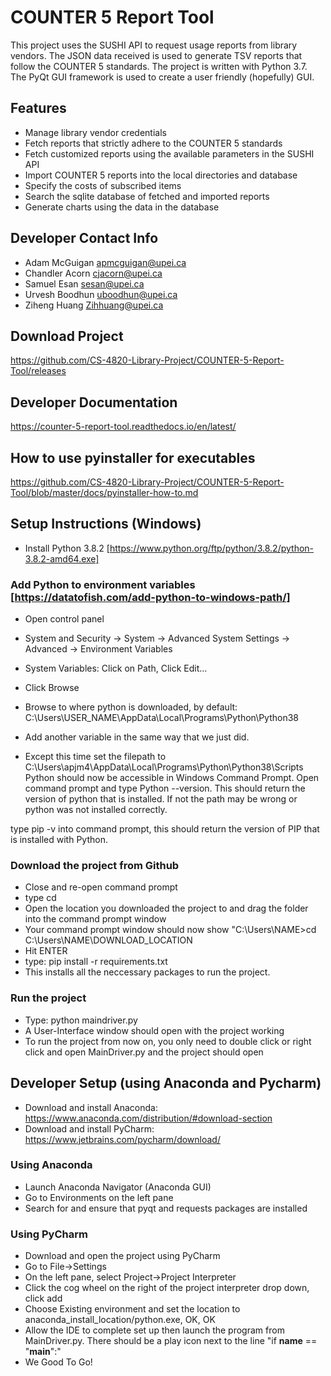 # COUNTER 5 Report Tool

This project uses the SUSHI API to request usage reports from library vendors. The JSON data received is used to generate TSV reports that follow the COUNTER 5 standards.
The project is written with Python 3.7. The PyQt GUI framework is used to create a user friendly (hopefully) GUI.

## Features
- Manage library vendor credentials
- Fetch reports that strictly adhere to the COUNTER 5 standards
- Fetch customized reports using the available parameters in the SUSHI API
- Import COUNTER 5 reports into the local directories and database
- Specify the costs of subscribed items
- Search the sqlite database of fetched and imported reports
- Generate charts using the data in the database

## Developer Contact Info
- Adam McGuigan apmcguigan@upei.ca
- Chandler Acorn cjacorn@upei.ca
- Samuel Esan sesan@upei.ca
- Urvesh Boodhun uboodhun@upei.ca
- Ziheng Huang Zihhuang@upei.ca

## Download Project 
https://github.com/CS-4820-Library-Project/COUNTER-5-Report-Tool/releases

## Developer Documentation
https://counter-5-report-tool.readthedocs.io/en/latest/

## How to use pyinstaller for executables
https://github.com/CS-4820-Library-Project/COUNTER-5-Report-Tool/blob/master/docs/pyinstaller-how-to.md

## Setup Instructions (Windows)
- Install Python 3.8.2 [https://www.python.org/ftp/python/3.8.2/python-3.8.2-amd64.exe]
### Add Python to environment variables [https://datatofish.com/add-python-to-windows-path/]
- Open control panel
- System and Security -> System -> Advanced System Settings -> Advanced -> Environment Variables
- System Variables: Click on Path, Click Edit...
- Click Browse
- Browse to where python is downloaded, by default: C:\Users\USER_NAME\AppData\Local\Programs\Python\Python38

- Add another variable in the same way that we just did. 
- Except this time set the filepath to C:\Users\apjm4\AppData\Local\Programs\Python\Python38\Scripts
Python should now be accessible in Windows Command Prompt. 
Open command prompt and type Python --version. This should return the version of python that is installed.
If not the path may be wrong or python was not installed correctly.

type pip -v into command prompt, this should return the version of PIP that is installed with Python.

### Download the project from Github
- Close and re-open command prompt
- type cd
- Open the location you downloaded the project to and drag the folder into the command prompt window
- Your command prompt window should now show "C:\Users\NAME>cd C:\Users\NAME\DOWNLOAD_LOCATION
- Hit ENTER
- type: pip install -r requirements.txt
- This installs all the neccessary packages to run the project.

### Run the project
- Type: python maindriver.py
- A User-Interface window should open with the project working
- To run the project from now on, you only need to double click or right click and open MainDriver.py and the project should open



## Developer Setup (using Anaconda and Pycharm)
- Download and install Anaconda: https://www.anaconda.com/distribution/#download-section
- Download and install PyCharm: https://www.jetbrains.com/pycharm/download/

### Using Anaconda
- Launch Anaconda Navigator (Anaconda GUI)
- Go to Environments on the left pane
- Search for and ensure that pyqt and requests packages are installed

### Using PyCharm
- Download and open the project using PyCharm
- Go to File->Settings
- On the left pane, select Project->Project Interpreter
- Click the cog wheel on the right of the project interpreter drop down, click add
- Choose Existing environment and set the location to anaconda_install_location/python.exe, OK, OK
- Allow the IDE to complete set up then launch the program from MainDriver.py. There should be a play icon next to the line "if __name__ == "__main__":"
- We Good To Go!


